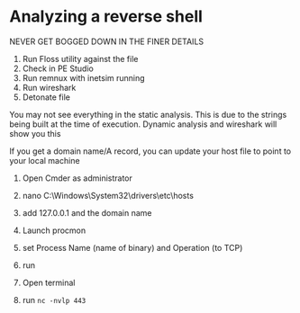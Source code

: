 # Analyzing a reverse shell

NEVER GET BOGGED DOWN IN THE FINER DETAILS

1. Run Floss utility against the file
2. Check in PE Studio
3. Run remnux with inetsim running
4. Run wireshark
5. Detonate file

You may not see everything in the static analysis. This is due to the strings being built at the time of execution. Dynamic analysis and wireshark will show you this  

If you get a domain name/A record, you can update your host file to point to your local machine
1. Open Cmder as administrator
2. nano C:\Windows\System32\drivers\etc\hosts
3. add 127.0.0.1 and the domain name
4. Launch procmon
5. set Process Name (name of binary) and Operation (to TCP)
6. run

1. Open terminal
2. run ```nc -nvlp 443```
